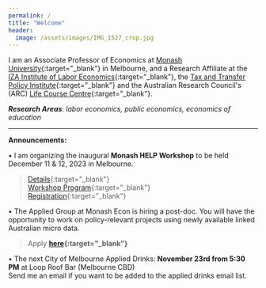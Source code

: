 ```yaml
---
permalink: /
title: "Welcome"
header:
  image: /assets/images/IMG_1527_crop.jpg
---
```


I am an Associate Professor of Economics at [Monash University](https://research.monash.edu/en/persons/stefanie-fischer){:target="_blank"} in Melbourne, and a Research Affiliate at the [IZA Institute of Labor Economics](https://www.iza.org/){:target="_blank"}, the [Tax and Transfer Policy Institute](https://taxpolicy.crawford.anu.edu.au/){:target="_blank"} and the Australian Research Council's (ARC) [Life Course Centre](https://lifecoursecentre.org.au/){:target="_blank"}.

***Research Areas***: *labor economics, public economics, economics of education*

---


**Announcements:**

•	I am organizing the inaugural **Monash HELP Workshop** to be held December 11 & 12, 2023 in Melbourne. 
>[Details](/assets/docs/xx.pdf){:target="_blank"}\
>[Workshop Program](/assets/docs/xx.pdf){:target="_blank"}\
>[Registration]( https://events.humanitix.com/monash-help-workshop){:target="_blank"}

•	The Applied Group at Monash Econ is hiring a post-doc. You will have the opportunity to work on policy-relevant projects using newly available linked Australian micro data. 
>Apply **[here]( https://careers.pageuppeople.com/513/cw/en/job/655936/research-fellow-economics){:target="_blank"}**

•	The next City of Melbourne Applied Drinks: **November 23rd from 5:30 PM** at Loop Roof Bar (Melbourne CBD)\
Send me an email if you want to be added to the applied drinks email list.



